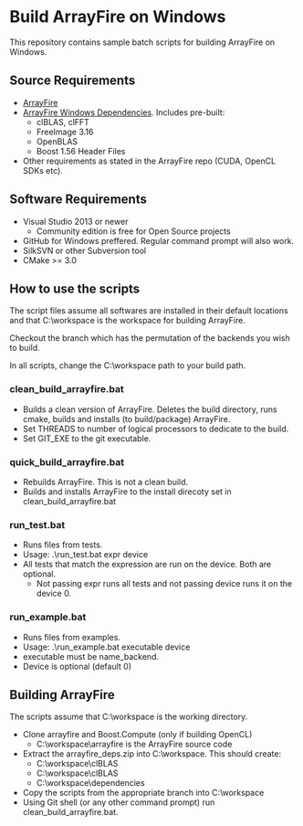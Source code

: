 Build ArrayFire on Windows
==========================

This repository contains sample batch scripts for building ArrayFire on Windows.

## Source Requirements
* [ArrayFire](https://github.com/arrayfire/arrayfire)
* [ArrayFire Windows Dependencies](https://drive.google.com/file/d/0ByGyhTmHFow9OHhEcGZJcmZnc3M/view?usp=sharing). Includes pre-built:
    * clBLAS, clFFT
    * FreeImage 3.16
    * OpenBLAS
    * Boost 1.56 Header Files
* Other requirements as stated in the ArrayFire repo (CUDA, OpenCL SDKs etc).

## Software Requirements
* Visual Studio 2013 or newer
    * Community edition is free for Open Source projects
* GitHub for Windows preffered. Regular command prompt will also work.
* SilkSVN or other Subversion tool
* CMake >= 3.0

## How to use the scripts
The script files assume all softwares are installed in their default
locations and that C:\workspace is the workspace for building ArrayFire.

Checkout the branch which has the permutation of the backends you wish to
build.

In all scripts, change the C:\workspace path to your build path.

### clean_build_arrayfire.bat
* Builds a clean version of ArrayFire. Deletes the build directory, runs cmake, builds and installs (to build/package) ArrayFire.
* Set THREADS to number of logical processors to dedicate to the build.
* Set GIT_EXE to the git executable.

### quick_build_arrayfire.bat
* Rebuilds ArrayFire. This is not a clean build.
* Builds and installs ArrayFire to the install direcoty set in clean_build_arrayfire.bat

### run_test.bat
* Runs files from tests.
* Usage: .\run_test.bat expr device
* All tests that match the expression are run on the device. Both are
  optional.
  * Not passing expr runs all tests and not passing device runs it on the device 0.

### run_example.bat
* Runs files from examples.
* Usage: .\run_example.bat executable device
* executable must be name_backend.
* Device is optional (default 0)

## Building ArrayFire
The scripts assume that C:\workspace is the working directory.
* Clone arrayfire and Boost.Compute (only if building OpenCL)
    * C:\workspace\arrayfire is the ArrayFire source code
* Extract the arrayfire_deps.zip into C:\workspace. This should create:
    * C:\workspace\clBLAS
    * C:\workspace\clBLAS
    * C:\workspace\dependencies
* Copy the scripts from the appropriate branch into C:\workspace
* Using Git shell (or any other command prompt) run clean_build_arrayfire.bat.
